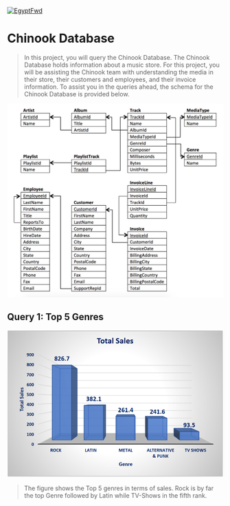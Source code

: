 [![EgyptFwd](https://egfwd.com/wp-content/uploads/2020/04/rsz_header_logo_.png)](https://egfwd.com/)

# Chinook Database

> In this project, you will query the Chinook Database. The Chinook Database holds information about a music store. For this project, you will be assisting the Chinook team with understanding the media in their store, their customers and employees, and their invoice information. To assist you in the queries ahead, the schema for the Chinook Database is provided below.

![ERD](https://github.com/aelghattas/Chinook-SQL-Data-Analysis/blob/master/Pictures/ERD.png)

## Query 1: Top 5 Genres
![Q1](https://github.com/aelghattas/Chinook-SQL-Data-Analysis/blob/master/Pictures/Q1.png)
> The figure shows the Top 5 genres in terms of sales. Rock is by far the top Genre followed by Latin while TV-Shows in the fifth rank.